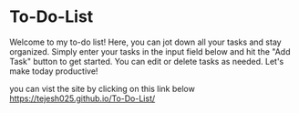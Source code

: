 # To-Do-List
Welcome to my to-do list! Here, you can jot down all your tasks and stay organized. Simply enter your tasks in the input field below and hit the "Add Task" button to get started. You can edit or delete tasks as needed. Let's make today productive!

you can vist the site by clicking on this link below
https://tejesh025.github.io/To-Do-List/
